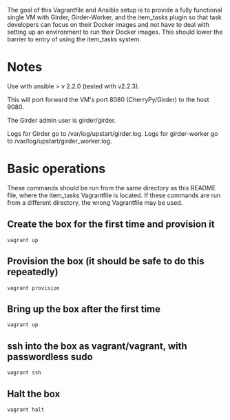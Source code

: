 The goal of this Vagrantfile and Ansible setup is to provide a fully
functional single VM with Girder, Girder-Worker, and the item_tasks plugin
so that task developers can focus on their Docker images and not have to
deal with setting up an environment to run their Docker images.  This
should lower the barrier to entry of using the item_tasks system.

# Notes

Use with ansible > v 2.2.0 (tested with v2.2.3).

This will port forward the VM's port 8080 (CherryPy/Girder) to the host 9080.

The Girder admin user is girder/girder.

Logs for Girder go to /var/log/upstart/girder.log.
Logs for girder-worker go to /var/log/upstart/girder_worker.log.

# Basic operations

These commands should be run from the same directory as this README file,
where the item_tasks Vagrantfile is located.  If these commands are run
from a different directory, the wrong Vagrantfile may be used.

## Create the box for the first time and provision it

`vagrant up`

## Provision the box (it should be safe to do this repeatedly)

`vagrant provision`

## Bring up the box after the first time

`vagrant up`

## ssh into the box as vagrant/vagrant, with passwordless sudo

`vagrant ssh`

## Halt the box

`vagrant halt`

